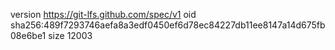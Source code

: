 version https://git-lfs.github.com/spec/v1
oid sha256:489f7293746aefa8a3edf0450ef6d78ec84227db11ee8147a14d675fb08e6be1
size 12003
